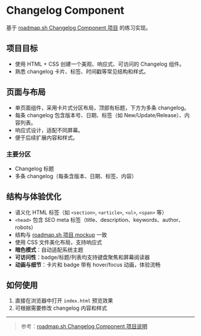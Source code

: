 # Changelog Component

基于 [roadmap.sh Changelog Component 项目](https://roadmap.sh/projects/changelog-component) 的练习实现。

## 项目目标
- 使用 HTML + CSS 创建一个美观、响应式、可访问的 Changelog 组件。
- 熟悉 changelog 卡片、标签、时间戳等常见结构和样式。

## 页面与布局
- 单页面组件，采用卡片式分区布局，顶部有标题，下方为多条 changelog。
- 每条 changelog 包含版本号、日期、标签（如 New/Update/Release）、内容列表。
- 响应式设计，适配不同屏幕。
- 便于后续扩展内容和样式。

### 主要分区
- Changelog 标题
- 多条 changelog（每条含版本、日期、标签、内容）

## 结构与体验优化
- 语义化 HTML 标签（如 `<section>`, `<article>`, `<ul>`, `<span>` 等）
- `<head>` 包含 SEO meta 标签（title、description、keywords、author、robots）
- 结构与 [roadmap.sh 项目 mockup](https://assets.roadmap.sh/guest/changelog-component-1m86j.png) 一致
- 使用 CSS 文件美化布局，支持响应式
- **暗色模式**：自动适配系统主题
- **可访问性**：badge/标题/列表均支持键盘聚焦和屏幕阅读器
- **动画与细节**：卡片和 badge 带有 hover/focus 动画，体验流畅

## 如何使用
1. 直接在浏览器中打开 `index.html` 预览效果
2. 可根据需要修改 changelog 内容和样式

---

> 参考：[roadmap.sh Changelog Component 项目说明](https://roadmap.sh/projects/changelog-component) 